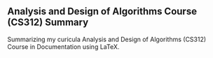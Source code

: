 ## Analysis and Design of Algorithms Course (CS312) Summary
Summarizing my curicula Analysis and Design of Algorithms (CS312) Course in Documentation using LaTeX.
